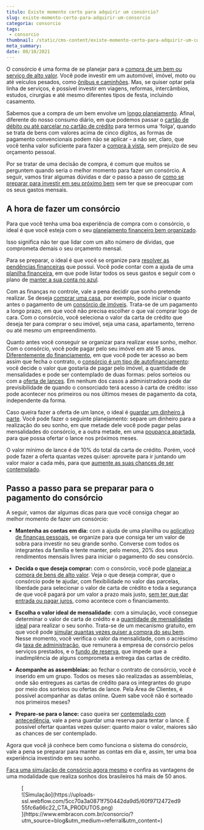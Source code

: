 ```yaml
---
titulo: Existe momento certo para adquirir um consórcio?
slug: existe-momento-certo-para-adquirir-um-consorcio
categoria: consorcio
tags:
 - consorcio
thumbnail: /static/cms-content/existe-momento-certo-para-adquirir-um-consorcio.jpg
meta_summary: 
date: 08/10/2021
---
```

O consórcio é uma forma de se planejar para a [compra de um bem ou serviço de alto valor](https://www.embracon.com.br/blog/entenda-o-pagamento-do-bem-no-consorcio). Você pode investir em um automóvel, imóvel, moto ou até veículos pesados, como [ônibus e caminhões](https://www.embracon.com.br/blog/saiba-como-investir-em-veiculos-pesados-com-o-consorcio-embracon). Mas, se quiser optar pela linha de serviços, é possível investir em viagens, reformas, intercâmbios, estudos, cirurgias e até mesmo diferentes tipos de festa, incluindo casamento.

Sabemos que a compra de um bem envolve um [longo planejamento](https://www.embracon.com.br/blog/planejamento-financeiro-para-iniciantes-os-primeiros-passos). Afinal, diferente do nosso consumo diário, em que podemos passar o [cartão de débito ou até parcelar no cartão de crédito](https://www.embracon.com.br/blog/cartao-de-credito-ou-cartao-de-debito-suas-diferencas-e-qual-usar) para termos uma ‘folga’, quando se trata de bens com valores acima de cinco dígitos, as formas de pagamento convencionais podem não se aplicar - a não ser, claro, que você tenha valor suficiente para fazer a [compra à vista](https://www.embracon.com.br/blog/pagar-a-vista-ou-parcelado-o-que-e-melhor), sem prejuízo de seu orçamento pessoal.

Por se tratar de uma decisão de compra, é comum que muitos se perguntem quando seria o melhor momento para fazer um consórcio. A seguir, vamos tirar algumas dúvidas e dar o passo a passo de [como se preparar para investir em seu próximo bem](https://www.embracon.com.br/blog/8-motivos-que-comprovam-que-consorcio-e-investimento) sem ter que se preocupar com os seus gastos mensais.

A hora de fazer um consórcio 
-----------------------------

Para que você tenha uma boa experiência de compra com o consórcio, o ideal é que você esteja com o seu [planejamento financeiro bem organizado](https://www.embracon.com.br/blog/planejamento-financeiro-um-guia-para-as-financas-nao-sairem-de-controle).

Isso significa não ter que lidar com um alto número de dívidas, que comprometa demais o seu orçamento mensal.

Para se preparar, o ideal é que você se organize para [resolver as pendências financeiras](https://www.embracon.com.br/blog/dicas-para-sair-das-dividas) que possui. Você pode contar com a ajuda de uma [planilha financeira](https://www.embracon.com.br/blog/como-criar-uma-planilha-de-planejamento-financeiro), em que pode listar todos os seus gastos e seguir com o plano de [manter a sua conta no azul](https://www.embracon.com.br/blog/como-comecar-2021-com-a-conta-no-azul).

Com as finanças no controle, vale a pena decidir que sonho pretende realizar. Se deseja [comprar uma casa](https://www.embracon.com.br/imoveis/consorcio-para-comprar-casa), por exemplo, pode iniciar o quanto antes o pagamento de um [consórcio de imóveis](https://www.embracon.com.br/blog/como-funciona-consorcio-de-imoveis). Trata-se de um pagamento a longo prazo, em que você não precisa escolher o que vai comprar logo de cara. Com o consórcio, você seleciona o valor da carta de crédito que deseja ter para comprar o seu imóvel, seja uma casa, apartamento, terreno ou até mesmo um empreendimento.

Quanto antes você conseguir se organizar para realizar esse sonho, melhor. Com o consórcio, você pode pagar pelo seu imóvel em até 15 anos. [Diferentemente do financiamento](https://www.embracon.com.br/blog/financiamento-emprestimo-ou-consorcio-conheca-todas-as-opcoes), em que você pode ter acesso ao bem assim que fecha o contrato, o [consórcio é um tipo de autofinanciamento](https://www.embracon.com.br/blog/autofinanciamento-o-que-e-e-como-um-consorcio-pode-ajuda-lo): você decide o valor que gostaria de pagar pelo imóvel, a quantidade de mensalidades e pode ser contemplado de duas formas: pelos sorteios ou com a [oferta de lances](https://www.embracon.com.br/blog/saiba-como-definir-o-valor-de-lance-para-ser-contemplado-mais-rapido). Em nenhum dos casos a administradora pode dar previsibilidade de quando o consorciado terá acesso à carta de crédito: isso pode acontecer nos primeiros ou nos últimos meses de pagamento da cota, independente da forma.

Caso queira fazer a oferta de um lance, o ideal é [guardar um dinheiro à parte](https://www.embracon.com.br/blog/como-guardar-dinheiro-em-tempos-de-pandemia). Você pode fazer o seguinte planejamento: separe um dinheiro para a realização do seu sonho, em que metade dele você pode pagar pelas mensalidades do consórcio, e a outra metade, em uma [poupança apartada](https://www.embracon.com.br/blog/vale-a-pena-guardar-dinheiro-na-poupanca), para que possa ofertar o lance nos próximos meses.

O valor mínimo de lance é de 10% do total da carta de crédito. Porém, você pode fazer a oferta quantas vezes quiser: aproveite para ir juntando um valor maior a cada mês, para que [aumente as suas chances de ser contemplado](https://www.embracon.com.br/blog/contemplacao-consorcio-carro-como-aumentar-chances).

Passo a passo para se preparar para o pagamento do consórcio 
-------------------------------------------------------------

A seguir, vamos dar algumas dicas para que você consiga chegar ao melhor momento de fazer um consórcio:

- **Mantenha as contas em dia:** com a ajuda de uma planilha ou [aplicativo de finanças pessoais](https://www.embracon.com.br/blog/4-aplicativos-de-financas-para-te-ajudar-a-economizar-mais-dinheiro), se organize para que consiga ter um valor de sobra para investir no seu grande sonho. Converse com todos os integrantes da família e tente manter, pelo menos, 20% dos seus rendimentos mensais livres para iniciar o pagamento do seu consórcio.
- **Decida o que deseja comprar:** com o consórcio, você pode [planejar a compra de bens de alto valor](https://www.embracon.com.br/blog/faca-um-planejamento-financeiro-anual). Veja o que deseja comprar, que o consórcio pode te ajudar, com flexibilidade no valor das parcelas, liberdade para selecionar o valor de carta de crédito e toda a segurança de que você pagará por um valor a prazo mais justo, [sem ter que dar entrada ou pagar juros](https://www.embracon.com.br/blog/consorcio-nao-tem-juros-entenda), como acontece com o financiamento.

- **Escolha o valor ideal de mensalidade**: com a simulação, você consegue determinar o valor de carta de crédito e a [quantidade de mensalidades ideal](https://www.embracon.com.br/blog/qual-o-valor-ideal-da-parcela-mensal-de-um-consorcio) para realizar o seu sonho. Trata-se de um mecanismo gratuito, em que você pode [simular quantas vezes quiser a compra do seu bem](https://www.embracon.com.br/blog/simulacao-de-consorcio). Nesse momento, você verifica o valor da mensalidade, com o acréscimo da [taxa de administração](https://www.embracon.com.br/blog/como-funciona-a-taxa-de-administracao-de-um-consorcio), que remunera a empresa de consórcio pelos serviços prestados, e o [fundo de reserva](https://www.embracon.com.br/blog/entenda-como-funciona-a-devolucao-do-fundo-de-reserva), que impede que a inadimplência de alguns comprometa a entrega das cartas de crédito.
- **Acompanhe as assembleias:** ao fechar o contrato de consórcio, você é inserido em um grupo. Todos os meses são realizadas as assembleias, onde são entregues as cartas de crédito para os integrantes do grupo por meio dos sorteios ou ofertas de lance. Pela Área de Clientes, é possível acompanhar as datas online. Quem sabe você não é sorteado nos primeiros meses?
- **Prepare-se para o lance:** caso queira ser [contemplado com antecedência](https://www.embracon.com.br/blog/antecipar-um-consorcio-descubra-aqui), vale a pena guardar uma reserva para tentar o lance. É possível ofertar quantas vezes quiser: quanto maior o valor, maiores são as chances de ser contemplado.

Agora que você já conhece bem como funciona o sistema do consórcio, vale a pena se preparar para manter as contas em dia e, assim, ter uma boa experiência investindo em seu sonho.

[Faça uma simulação de consórcio agora mesmo](https://www.embracon.com.br/) e confira as vantagens de uma modalidade que realiza sonhos dos brasileiros há mais de 50 anos.

<figure class="w-richtext-figure-type-image w-richtext-align-center">[<div>![Simulação](https://uploads-ssl.webflow.com/5cc70a3a0871f750442da9d5/60f9712472ed955fc6a66c22_CTA_PRODUTOS.png)</div>](https://www.embracon.com.br/consorcio/?utm_source=blog&utm_medium=referral&utm_content=)</figure>
